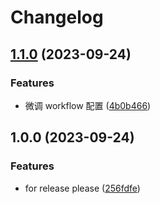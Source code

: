 # Changelog

## [1.1.0](https://github.com/xyy94813/github-actions-test/compare/v1.0.0...v1.1.0) (2023-09-24)


### Features

* 微调 workflow 配置 ([4b0b466](https://github.com/xyy94813/github-actions-test/commit/4b0b466879f27e12b9194dd21a01ba5404e2680b))

## 1.0.0 (2023-09-24)


### Features

* for release please ([256fdfe](https://github.com/xyy94813/github-actions-test/commit/256fdfeba445416642059c698580e78e58b161c3))
